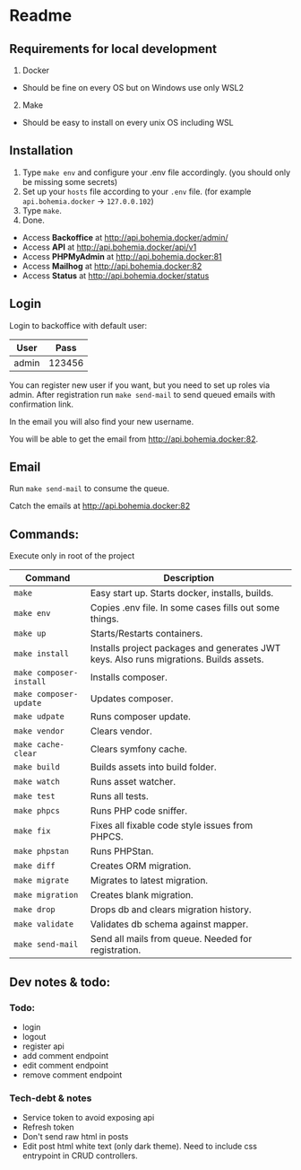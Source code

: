 # Readme

## Requirements for local development

1) Docker
  * Should be fine on every OS but on Windows use only WSL2
2) Make
  * Should be easy to install on every unix OS including WSL

## Installation

1) Type `make env` and configure your .env file accordingly. (you should only be missing some secrets)
2) Set up your `hosts` file according to your `.env` file. (for example `api.bohemia.docker` -> `127.0.0.102`)
3) Type `make`.
4) Done.

* Access **Backoffice** at <http://api.bohemia.docker/admin/>
* Access **API** at <http://api.bohemia.docker/api/v1>
* Access **PHPMyAdmin** at <http://api.bohemia.docker:81>
* Access **Mailhog** at <http://api.bohemia.docker:82>
* Access **Status** at <http://api.bohemia.docker/status>

## Login

Login to backoffice with default user:

| User  | Pass   |
|-------|--------|
| admin | 123456 |

You can register new user if you want, but you need to set up roles via admin. After registration run `make send-mail`
to send queued emails with confirmation link.

In the email you will also find your new username.

You will be able to get the email from <http://api.bohemia.docker:82>.

## Email

Run `make send-mail` to consume the queue.

Catch the emails at <http://api.bohemia.docker:82>

## Commands:

Execute only in root of the project

| Command                 | Description                                                                            |
|-------------------------|----------------------------------------------------------------------------------------|
| `make`                  | Easy start up. Starts docker, installs, builds.                                        |
| `make env`              | Copies .env file. In some cases fills out some things.                                 |
| `make up`               | Starts/Restarts containers.                                                            |
| `make install`          | Installs project packages and generates JWT keys. Also runs migrations. Builds assets. |
| `make composer-install` | Installs composer.                                                                     |
| `make composer-update`  | Updates composer.                                                                      |
| `make udpate`           | Runs composer update.                                                                  |
| `make vendor`           | Clears vendor.                                                                         |
| `make cache-clear`      | Clears symfony cache.                                                                  |
| `make build`            | Builds assets into build folder.                                                       |
| `make watch`            | Runs asset watcher.                                                                    |
| `make test`             | Runs all tests.                                                                        |
| `make phpcs`            | Runs PHP code sniffer.                                                                 |
| `make fix`              | Fixes all fixable code style issues from PHPCS.                                        |
| `make phpstan`          | Runs PHPStan.                                                                          |
| `make diff`             | Creates ORM migration.                                                                 |
| `make migrate`          | Migrates to latest migration.                                                          |
| `make migration`        | Creates blank migration.                                                               |
| `make drop`             | Drops db and clears migration history.                                                 |
| `make validate`         | Validates db schema against mapper.                                                    |
| `make send-mail`        | Send all mails from queue. Needed for registration.                                    |

## Dev notes & todo:

### Todo:

* login
* logout
* register api
* add comment endpoint
* edit comment endpoint
* remove comment endpoint

### Tech-debt & notes

* Service token to avoid exposing api
* Refresh token
* Don't send raw html in posts
* Edit post html white text (only dark theme). Need to include css entrypoint in CRUD controllers.
